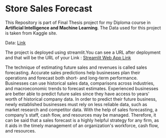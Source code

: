 # Store Sales Forecast

This Repository is part of Final Thesis project for my Diploma course in **Artificial Intelligence and Machine Learning**. The Data used for this project is taken from Kaggle site.

Data: [Link](https://www.kaggle.com/competitions/rossmann-store-sales/data)

The project is deployed using streamlit.You can see a URL after deployment and that will be the URL of your Link : [Streamlit Web App Link](https://dpakkaushik-deployment-rossman-xgb-ybsco7.streamlitapp.com/)

The technique of estimating future sales and revenues is called sales forecasting. Accurate sales predictions help businesses plan their operations and forecast both short- and long-term performance. Businesses can use historical sales data, comparisons across industries, and macroeconomic trends to forecast estimates. Experienced businesses are better able to predict future sales since they have access to years' worth of historical company data. In order to predict their future business, newly established businesses must rely on less reliable data, such as market research and competitor data. With the help of sales forecasting, a company's staff, cash flow, and resources may be managed. Therefore, it can be said that a sales forecast is a highly helpful strategy for any firm, as it aids in the timely management of an organization's workforce, cash flow, and resources.
